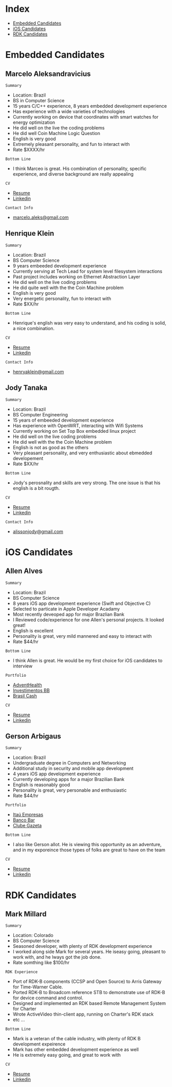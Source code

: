 # Index

* [Embedded Candidates](#embedded-candidates)
* [iOS Candidates](#ios-candidates)
* [RDK Candidates](#rdk-candidates)

# Embedded Candidates

## Marcelo Aleksandravicius

`Summary`
* Location: Brazil
* BS in Computer Science
* 15 years C/C++ experience, 8 years embedded development experience
* Has experience with a wide varieties of technologies
* Currently working on device that coordinates with smart watches for energy optimization
* He did well on the live the coding problems
* He did well Coin Machine Logic Question
* English is very good
* Extremely pleasant personality, and fun to interact with
* Rate $XXXX/hr

`Bottom Line`
* I think Marceo is great.  His combination of personality, specific experience, and diverse background are really appealing

`CV`
* [Resume](https://github.com/SteveAtSentosa/kyrio-recruiting/blob/master/resumes/sentosa-resume-Marcelo-Aleksandravicius.pdf)
* [Linkedin](https://www.linkedin.com/in/marcelo-aleks/)

`Contact Info`
* marcelo.aleks@gmail.com


## Henrique Klein

`Summary`
* Location: Brazil
* BS Computer Science
* 9 years embeeded development experience
* Currently serving at Tech Lead for system level filesystem interactions
* Past project includes working on Ethernet Abstraction Layer
* He did well on the live coding problems
* He did quite well with the the Coin Machine problem
* English is very good
* Very energetic personality, fun to interact with
* Rate $XX/hr

`Bottom Line`
* Henrique's english was very easy to understand, and his coding is solid, a nice combination.

`CV`
* [Resume](https://github.com/SteveAtSentosa/kyrio-recruiting/blob/master/resumes/sentosa-resume-Henrique-Klein.pdf)
* [Linkedin](https://www.linkedin.com/in/henriqueawklein/)

`Contact Info`
* henryaklein@gmail.com


## Jody Tanaka

`Summary`
* Location: Brazil
* BS Computer Engineering
* 15 years of embeeded development experience
* Has experience with OpenWRT, interacting with Wifi Systems
* Currently working on Set Top Box embedded linux project
* He did well on the live coding problems
* He did well with the the Coin Machine problem
* English is not as good as the others
* Very pleasant personality, and very enthusiastic about ebmedded developement
* Rate $XX/hr

`Bottom Line`
* Jody's perosnality and skills are very strong.  The one issue is that his english is a bit rougth.

`CV`
* [Resume](https://github.com/SteveAtSentosa/kyrio-recruiting/blob/master/resumes/sentosa-resume-Jody-Tanaka.pdf)
* [Linkedin](https://www.linkedin.com/in/jodytanaka/)

`Contact Info`
* alissonjody@gmail.com

# iOS Candidates

## Allen Alves

`Summary`
* Location: Brazil
* BS Computer Science
* 8 years iOS app development experience (Swift and Objective C)
* Selected to particate in Apple Developer Acadamy
* Most recently deveoped app for major Brazlian Bank
* I Reviewed code/experience for one Allen's personal projects.  It looked great!
* English is excellent
* Personality is great, very mild mannered and easy to interact with
* Rate $44/hr

`Bottom Line`
* I think Allen is great.  He would be my first choice for iOS candidates to interview

`Portfolio`

* [AdventHealth](https://apps.apple.com/us/app/adventhealth/id1468538150)
* [Investimentos BB](https://apps.apple.com/br/app/investimentos-bb/id1120718299)
* [Brasil Cash](https://apps.apple.com/br/app/brasil-cash/id1503899771)

`CV`

* [Resume](https://github.com/SteveAtSentosa/kyrio-recruiting/blob/master/resumes/sentosa-resume-Allan-Alves.pdf)
* [Linkedin](https://www.linkedin.com/in/alvesallan/?originalSubdomain=br)

## Gerson Arbigaus

`Summary`
* Location: Brazil
* Undergraduate degree in Computers and Networking
* Additional study in security and mobile app development
* 4 years iOS app development experience
* Currently developing apps for a major Brazilian Bank
* English is reasonably good
* Personality is great, very personable and enthusiastic
* Rate $44/hr


`Portfolio`
* [Itaú Empresas](https://apps.apple.com/br/app/ita%C3%BA-empresas/id1593750012)
* [Banco Bar](https://apps.apple.com/br/app/banco-bari/id1461506533)
* [Clube Gazeta](https://apps.apple.com/br/app/clube-gazeta/id1278740906)

`Bottom Line`
* I also like Gerson allot. He is viewing this opportunity as an adventure, and in my exporeince those types of folks are great to have on the team

`CV`

* [Resume](https://github.com/SteveAtSentosa/kyrio-recruiting/blob/master/resumes/sentosa-resume-Gerson-Arbigaus.pdf)
* [Linkedin](https://www.linkedin.com/in/arbigaus/)


# RDK Candidates

## Mark Millard

`Summary`
* Location: Colorado
* BS Computer Science
* Seasoned developer, with plenty of RDK development experience
* I worked along side Mark for several years. He iseasy going, pleasant to work with, and he lways got the job done.
* Rate somthing like $100/hr

`RDK Experience`
* Port of RDK-B components (CCSP and Open Source) to Arris Gateway for Time-Warner Cable.
* Ported RDK-B to Broadcom reference STB to demonstrate use of RDK-B for device command and control.
* Designed and implemented an RDK based Remote Management System for Charter
* Wrote ActiveVideo thin-client app, running on Charter's RDK stack
* etc ...


`Bottom Line`
* Mark is a veteran of the cable industry, with plenty of RDK B development expeirence
* Mark has other embedded development experience as well
* He is extremely easy going, and great to work with

`CV`

* [Resume](https://github.com/SteveAtSentosa/kyrio-recruiting/blob/master/resumes/sentosa-resume-Mark-Millard.pdf)
* [Linkedin](https://www.linkedin.com/in/mark-millard-2284167/)


